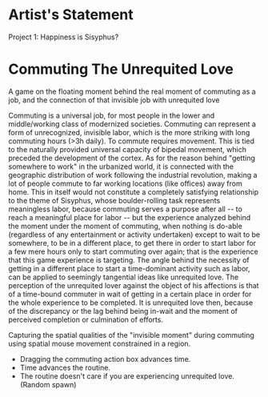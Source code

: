 # Artist's Statement

Project 1: Happiness is Sisyphus?

# Commuting The Unrequited Love

A game on the floating moment behind the real moment of commuting as a job, and the connection of that invisible job with unrequited love

Commuting is a universal job, for most people in the lower and middle/working class of modernized societies. Commuting can represent a form of unrecognized, invisible labor, which is the more striking with long commuting hours (>3h daily). To commute requires movement. This is tied to the naturally provided universal capacity of bipedal movement, which preceded the development of the cortex. As for the reason behind "getting somewhere to work" in the urbanized world, it is connected with the geographic distribution of work following the industrial revolution, making a lot of people commute to far working locations (like offices) away from home. This in itself would not constitute a completely satisfying relationship to the theme of Sisyphus, whose boulder-rolling task represents meaningless labor, because commuting serves a purpose after all -- to reach a meaningful place for labor -- but the experience analyzed behind the moment under the moment of commuting, when nothing is do-able (regardless of any entertainment or activity undertaken) except to wait to be somewhere, to be in a different place, to get there in order to start labor for a few mere hours only to start commuting over again; that is the experience that this game experience is targeting. The angle behind the necessity of getting in a different place to start a time-dominant activity such as labor, can be applied to seemingly tangential ideas like unrequited love. The perception of the unrequited lover against the object of his affections is that of a time-bound commuter in wait of getting in a certain place in order for the whole experience to be completed. It is unrequited love then, because of the discrepancy or the lag behind being in-wait and the moment of perceived completion or culmination of efforts.


Capturing the spatial qualities of the "invisible moment" during commuting using spatial mouse movement constrained in a region.

- Dragging the commuting action box advances time.
- Time advances the routine.
- The routine doesn't care if you are experiencing unrequited love. (Random spawn)
